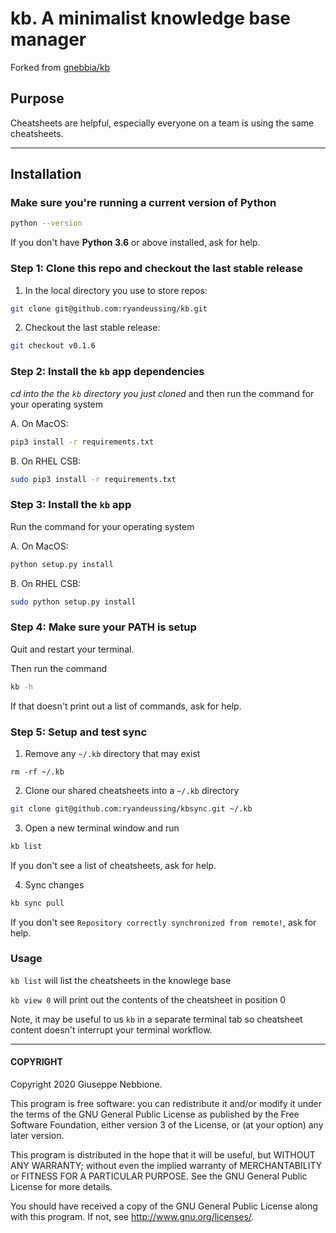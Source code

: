 # kb. A minimalist knowledge base manager

Forked from [gnebbia/kb](https://github.com/gnebbia/kb)

## Purpose

Cheatsheets are helpful, especially everyone on a team is using the
same cheatsheets.

--- 
## Installation

### Make sure you're running a current version of Python

```sh
python --version
```

If you don't have **Python 3.6** or above installed, ask for help.


### Step 1: Clone this repo and checkout the last stable release

1. In the local directory you use to store repos:

```sh
git clone git@github.com:ryandeussing/kb.git
```

2. Checkout the last stable release:

```sh
git checkout v0.1.6
```

### Step 2: Install the `kb` app dependencies

*cd into the the `kb` directory you just cloned* and then run the command for your operating system

A. On MacOS:

```sh
pip3 install -r requirements.txt
```

B. On RHEL CSB:

```sh
sudo pip3 install -r requirements.txt
```

### Step 3: Install the `kb` app

Run the command for your operating system

A. On MacOS:

```sh
python setup.py install
```

B. On RHEL CSB:

```sh
sudo python setup.py install
```

### Step 4: Make sure your PATH is setup 

Quit and restart your terminal.

Then run the command

```sh
kb -h
```

If that doesn't print out a list of commands, ask for help. 


### Step 5: Setup and test sync 

1. Remove any `~/.kb` directory that may exist

```
rm -rf ~/.kb
```

2. Clone our shared cheatsheets into a `~/.kb` directory

```sh
git clone git@github.com:ryandeussing/kbsync.git ~/.kb
```

3. Open a new terminal window and run

```sh
kb list
```

If you don't see a list of cheatsheets, ask for help.

4. Sync changes

```sh
kb sync pull
```

If you don't see `Repository correctly synchronized from remote!`, ask for help.


### Usage

`kb list` will list the cheatsheets in the knowlege base

`kb view 0` will print out the contents of the cheatsheet in position 0

Note, it may be useful to us `kb` in a separate terminal tab so cheatsheet
content doesn't interrupt your terminal workflow.

---
#### COPYRIGHT

Copyright 2020 Giuseppe Nebbione.

This program is free software: you can redistribute it and/or modify
it under the terms of the GNU General Public License as published by
the Free Software Foundation, either version 3 of the License, or
(at your option) any later version.

This program is distributed in the hope that it will be useful,
but WITHOUT ANY WARRANTY; without even the implied warranty of
MERCHANTABILITY or FITNESS FOR A PARTICULAR PURPOSE.  See the
GNU General Public License for more details.

You should have received a copy of the GNU General Public License
along with this program.  If not, see <http://www.gnu.org/licenses/>.
